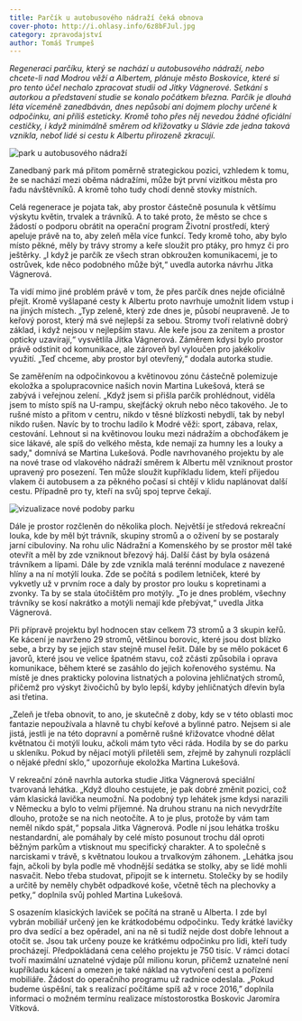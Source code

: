 ```yaml
---
title: Parčík u autobusového nádraží čeká obnova
cover-photo: http://i.ohlasy.info/6z8bFJul.jpg
category: zpravodajství
author: Tomáš Trumpeš
---
```


*Regeneraci parčíku, který se nachází u autobusového nádraží, nebo chcete-li nad Modrou věží a Albertem, plánuje město Boskovice, které si pro tento účel nechalo zpracovat studii od Jitky Vágnerové. Setkání s autorkou a představení studie se konalo počátkem března. Parčík je dlouhá léta víceméně zanedbáván, dnes nepůsobí ani dojmem plochy určené k odpočinku, ani příliš esteticky. Kromě toho přes něj nevedou žádné oficiální cestičky, i když minimálně směrem od křižovatky u Slávie zde jedna taková vznikla, neboť lidé si cestu k Albertu přirozeně zkracují.*

<img src="http://i.ohlasy.info/6z8bFJu.jpg" alt="park u autobusového nádraží" class="img-responsive">

Zanedbaný park má přitom poměrně strategickou pozici, vzhledem k tomu, že se nachází mezi oběma nádražími, může být první vizitkou města pro řadu návštěvníků. A kromě toho tudy chodí denně stovky místních.

Celá regenerace je pojata tak, aby prostor částečně posunula k většímu výskytu květin, trvalek a trávníků. A to také proto, že město se chce s žádostí o podporu obrátit na operační program Životní prostředí, který apeluje právě na to, aby zeleň měla více funkcí. Tedy kromě toho, aby bylo místo pěkné, měly by trávy stromy a keře sloužit pro ptáky, pro hmyz či pro ještěrky. „I když je parčík ze všech stran obkroužen komunikacemi, je to ostrůvek, kde něco podobného může být,“ uvedla autorka návrhu Jitka Vágnerová.

Ta vidí mimo jiné problém právě v tom, že přes parčík dnes nejde oficiálně přejít. Kromě vyšlapané cesty k Albertu proto navrhuje umožnit lidem vstup i na jiných místech. „Typ zeleně, který zde dnes je, působí neupraveně. Je to keřový porost, který má své nejlepší za sebou. Stromy tvoří relativně dobrý základ, i když nejsou v nejlepším stavu. Ale keře jsou za zenitem a prostor opticky uzavírají,“ vysvětlila Jitka Vágnerová. Záměrem kdysi bylo prostor právě odstínit od komunikace, ale zároveň byl vyloučen pro jakékoliv využití. „Teď chceme, aby prostor byl otevřený,“ dodala autorka studie.

Se zaměřením na odpočinkovou a květinovou zónu částečně polemizuje ekoložka a spolupracovnice našich novin Martina Lukešová, která se zabývá i veřejnou zelení. „Když jsem si přišla parčík prohlédnout, viděla jsem to místo spíš na U-rampu, skejťácký okruh nebo něco takového. Je to rušné místo a přitom v centru, nikdo v těsné blízkosti nebydlí, tak by nebyl nikdo rušen. Navíc by to trochu ladilo k Modré věži: sport, zábava, relax, cestování. Lehnout si na květinovou louku mezi nádražím a obchoďákem je sice lákavé, ale spíš do velkého města, kde nemají za humny les a louky a sady," domnívá se Martina Lukešová.
Podle navrhovaného projektu by ale na nové trase od vlakového nádraží směrem k Albertu měl vzniknout prostor upravený pro posezení. Ten může sloužit kupříkladu lidem, kteří přijedou vlakem či autobusem a za pěkného počasí si chtějí v klidu naplánovat další cestu. Případně pro ty, kteří na svůj spoj teprve čekají.

<img src="http://i.ohlasy.info/8aGdaZm.jpg" alt="vizualizace nové podoby parku" class="img-responsive">

Dále je prostor rozčleněn do několika ploch. Největší je středová rekreační louka, kde by měl být trávník, skupiny stromů a o oživení by se postaraly jarní cibuloviny. Na rohu ulic Nádražní a Komenského by se prostor měl také otevřít a měl by zde vzniknout březový háj. Další část by byla osázená trávníkem a lípami.  Dále by zde vznikla malá terénní modulace z navezené hlíny a na ní motýlí louka. Zde se počítá s podílem letniček, které by vykvetly už v prvním roce a daly by prostor pro louku s kopretinami a zvonky. Ta by se stala útočištěm pro motýly. „To je dnes problém, všechny trávníky se kosí nakrátko a motýli nemají kde přebývat,“ uvedla Jitka Vágnerová.

Při přípravě projektu byl hodnocen stav celkem 73 stromů a 3 skupin keřů. Ke kácení je navrženo 29 stromů, většinou borovic, které jsou dost blízko sebe, a brzy by se jejich stav stejně musel řešit. Dále by se mělo pokácet 6 javorů, které jsou ve velice špatném stavu, což zčásti způsobila i oprava komunikace, během které se zasáhlo do jejich kořenového systému. Na místě je dnes prakticky polovina listnatých a polovina jehličnatých stromů, přičemž pro výskyt živočichů by bylo lepší, kdyby jehličnatých dřevin byla asi třetina.

„Zeleň je třeba obnovit, to ano, je skutečně z doby, kdy se v této oblasti moc fantazie nepoužívala a hlavně tu chybí keřové a bylinné patro. Nejsem si ale jistá, jestli je na této dopravní a poměrně rušné křižovatce vhodné dělat květnatou či motýlí louku, ačkoli mám tyto věci ráda. Hodila by se do parku u skleníku. Pokud by nějací motýli přiletěli sem, zřejmě by zahynuli rozpláclí o nějaké přední sklo,“ upozorňuje ekoložka Martina Lukešová.

V rekreační zóně navrhla autorka studie Jitka Vágnerová speciální tvarovaná lehátka. „Když dlouho cestujete, je pak dobré změnit pozici, což vám klasická lavička neumožní. Na podobný typ lehátek jsme kdysi narazili v Německu a bylo to velmi příjemné. Na druhou stranu na nich nevydržíte dlouho, protože se na nich neotočíte. A to je plus, protože by vám tam neměl nikdo spát,“ popsala Jitka Vágnerová. Podle ní jsou lehátka trošku nestandardní, ale pomáhaly by celé místo posunout trochu dál oproti běžným parkům a vtisknout mu specifický charakter. A to společně s narciskami v trávě, s květnatou loukou a trvalkovým záhonem. „Lehátka jsou fajn, ačkoli by byla podle mě vhodnější sedátka se stolky, aby se lidé mohli nasvačit. Nebo třeba studovat, připojit se k internetu. Stolečky by se hodily a určitě by neměly chybět odpadkové koše, včetně těch na plechovky a petky,“ doplnila svůj pohled Martina Lukešová.

S osazením klasických laviček se počítá na straně u Alberta. I zde byl vybrán mobiliář určený jen ke krátkodobému odpočinku. Tedy krátké lavičky pro dva sedící a bez opěradel, ani na ně si tudíž nejde dost dobře lehnout a otočit se. Jsou tak určeny pouze ke krátkému odpočinku pro lidi, kteří tudy procházejí.
Předpokládaná cena celého projektu je 750 tisíc. V rámci dotací tvoří maximální uznatelné výdaje půl milionu korun, přičemž uznatelné není kupříkladu kácení a omezen je také náklad na vytvoření cest a pořízení mobiliáře. Žádost do operačního programu už radnice odeslala. „Pokud budeme úspěšní, tak s realizací počítáme spíš až v roce 2016,” doplnila informaci o možném termínu realizace místostorostka Boskovic Jaromíra Vítková.